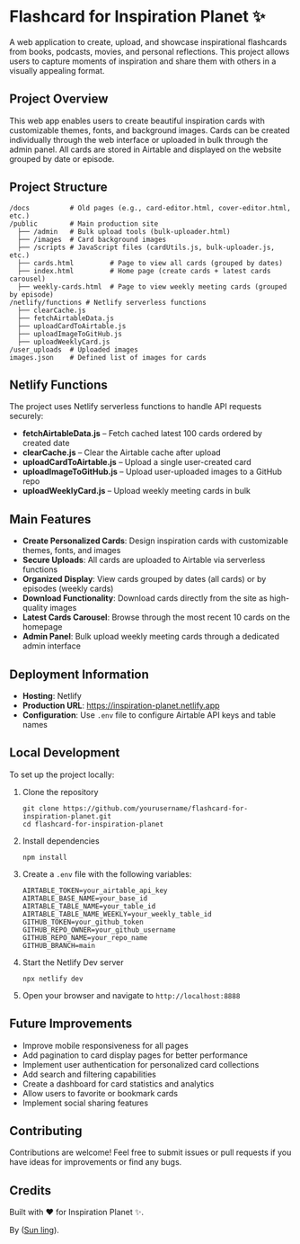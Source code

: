 # Flashcard for Inspiration Planet ✨

A web application to create, upload, and showcase inspirational flashcards from books, podcasts, movies, and personal reflections. This project allows users to capture moments of inspiration and share them with others in a visually appealing format.

## Project Overview

This web app enables users to create beautiful inspiration cards with customizable themes, fonts, and background images. Cards can be created individually through the web interface or uploaded in bulk through the admin panel. All cards are stored in Airtable and displayed on the website grouped by date or episode.

## Project Structure

```
/docs          # Old pages (e.g., card-editor.html, cover-editor.html, etc.)
/public        # Main production site
  ├── /admin   # Bulk upload tools (bulk-uploader.html)
  ├── /images  # Card background images
  ├── /scripts # JavaScript files (cardUtils.js, bulk-uploader.js, etc.)
  ├── cards.html         # Page to view all cards (grouped by dates)
  ├── index.html         # Home page (create cards + latest cards carousel)
  ├── weekly-cards.html  # Page to view weekly meeting cards (grouped by episode)
/netlify/functions # Netlify serverless functions
  ├── clearCache.js
  ├── fetchAirtableData.js
  ├── uploadCardToAirtable.js
  ├── uploadImageToGitHub.js
  ├── uploadWeeklyCard.js
/user_uploads  # Uploaded images
images.json    # Defined list of images for cards
```

## Netlify Functions

The project uses Netlify serverless functions to handle API requests securely:

- **fetchAirtableData.js** – Fetch cached latest 100 cards ordered by created date
- **clearCache.js** – Clear the Airtable cache after upload
- **uploadCardToAirtable.js** – Upload a single user-created card
- **uploadImageToGitHub.js** – Upload user-uploaded images to a GitHub repo
- **uploadWeeklyCard.js** – Upload weekly meeting cards in bulk

## Main Features

- **Create Personalized Cards**: Design inspiration cards with customizable themes, fonts, and images
- **Secure Uploads**: All cards are uploaded to Airtable via serverless functions
- **Organized Display**: View cards grouped by dates (all cards) or by episodes (weekly cards)
- **Download Functionality**: Download cards directly from the site as high-quality images
- **Latest Cards Carousel**: Browse through the most recent 10 cards on the homepage
- **Admin Panel**: Bulk upload weekly meeting cards through a dedicated admin interface

## Deployment Information

- **Hosting**: Netlify
- **Production URL**: https://inspiration-planet.netlify.app
- **Configuration**: Use `.env` file to configure Airtable API keys and table names

## Local Development

To set up the project locally:

1. Clone the repository
   ```
   git clone https://github.com/yourusername/flashcard-for-inspiration-planet.git
   cd flashcard-for-inspiration-planet
   ```

2. Install dependencies
   ```
   npm install
   ```

3. Create a `.env` file with the following variables:
   ```
   AIRTABLE_TOKEN=your_airtable_api_key
   AIRTABLE_BASE_NAME=your_base_id
   AIRTABLE_TABLE_NAME=your_table_id
   AIRTABLE_TABLE_NAME_WEEKLY=your_weekly_table_id
   GITHUB_TOKEN=your_github_token
   GITHUB_REPO_OWNER=your_github_username
   GITHUB_REPO_NAME=your_repo_name
   GITHUB_BRANCH=main
   ```

4. Start the Netlify Dev server
   ```
   npx netlify dev
   ```

5. Open your browser and navigate to `http://localhost:8888`

## Future Improvements

- Improve mobile responsiveness for all pages
- Add pagination to card display pages for better performance
- Implement user authentication for personalized card collections
- Add search and filtering capabilities
- Create a dashboard for card statistics and analytics
- Allow users to favorite or bookmark cards
- Implement social sharing features

## Contributing

Contributions are welcome! Feel free to submit issues or pull requests if you have ideas for improvements or find any bugs.

## Credits

Built with ❤️ for Inspiration Planet ✨.

By ([Sun ling](https://sunling.github.io/)).
